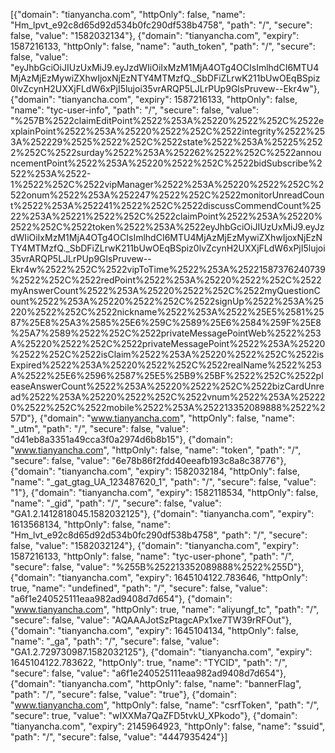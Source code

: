 [{"domain": "tianyancha.com", "httpOnly": false, "name": "Hm_lpvt_e92c8d65d92d534b0fc290df538b4758", "path": "/", "secure": false, "value": "1582032134"}, {"domain": "tianyancha.com", "expiry": 1587216133, "httpOnly": false, "name": "auth_token", "path": "/", "secure": false, "value": "eyJhbGciOiJIUzUxMiJ9.eyJzdWIiOiIxMzM1MjA4OTg4OCIsImlhdCI6MTU4MjAzMjEzMywiZXhwIjoxNjEzNTY4MTMzfQ._SbDFiZLrwK211bUwOEqBSpiz0lvZcynH2UXXjFLdW6xPjI5lujoi35vrARQP5LJLrPUp9GlsPruvew--Ekr4w"}, {"domain": "tianyancha.com", "expiry": 1587216133, "httpOnly": false, "name": "tyc-user-info", "path": "/", "secure": false, "value": "%257B%2522claimEditPoint%2522%253A%25220%2522%252C%2522explainPoint%2522%253A%25220%2522%252C%2522integrity%2522%253A%252229%2525%2522%252C%2522state%2522%253A%25225%2522%252C%2522surday%2522%253A%252262%2522%252C%2522announcementPoint%2522%253A%25220%2522%252C%2522bidSubscribe%2522%253A%2522-1%2522%252C%2522vipManager%2522%253A%25220%2522%252C%2522onum%2522%253A%252247%2522%252C%2522monitorUnreadCount%2522%253A%252241%2522%252C%2522discussCommendCount%2522%253A%25221%2522%252C%2522claimPoint%2522%253A%25220%2522%252C%2522token%2522%253A%2522eyJhbGciOiJIUzUxMiJ9.eyJzdWIiOiIxMzM1MjA4OTg4OCIsImlhdCI6MTU4MjAzMjEzMywiZXhwIjoxNjEzNTY4MTMzfQ._SbDFiZLrwK211bUwOEqBSpiz0lvZcynH2UXXjFLdW6xPjI5lujoi35vrARQP5LJLrPUp9GlsPruvew--Ekr4w%2522%252C%2522vipToTime%2522%253A%25221587376240739%2522%252C%2522redPoint%2522%253A%25220%2522%252C%2522myAnswerCount%2522%253A%25220%2522%252C%2522myQuestionCount%2522%253A%25220%2522%252C%2522signUp%2522%253A%25220%2522%252C%2522nickname%2522%253A%2522%25E5%2581%2587%25E8%25A3%2585%25E6%259C%2589%25E6%2584%259F%25E8%25A7%2589%2522%252C%2522privateMessagePointWeb%2522%253A%25220%2522%252C%2522privateMessagePoint%2522%253A%25220%2522%252C%2522isClaim%2522%253A%25220%2522%252C%2522isExpired%2522%253A%25220%2522%252C%2522realName%2522%253A%2522%25E6%2596%2587%25E5%25B9%25BF%2522%252C%2522pleaseAnswerCount%2522%253A%25220%2522%252C%2522bizCardUnread%2522%253A%25220%2522%252C%2522vnum%2522%253A%252220%2522%252C%2522mobile%2522%253A%252213352089888%2522%257D"}, {"domain": "www.tianyancha.com", "httpOnly": false, "name": "_utm", "path": "/", "secure": false, "value": "d41eb8a3351a49cca3f0a2974d6b8b15"}, {"domain": "www.tianyancha.com", "httpOnly": false, "name": "token", "path": "/", "secure": false, "value": "6e78b86f2fdd40eeafb193c8a8c38776"}, {"domain": "tianyancha.com", "expiry": 1582032184, "httpOnly": false, "name": "_gat_gtag_UA_123487620_1", "path": "/", "secure": false, "value": "1"}, {"domain": "tianyancha.com", "expiry": 1582118534, "httpOnly": false, "name": "_gid", "path": "/", "secure": false, "value": "GA1.2.1412818045.1582032125"}, {"domain": "tianyancha.com", "expiry": 1613568134, "httpOnly": false, "name": "Hm_lvt_e92c8d65d92d534b0fc290df538b4758", "path": "/", "secure": false, "value": "1582032124"}, {"domain": "tianyancha.com", "expiry": 1587216133, "httpOnly": false, "name": "tyc-user-phone", "path": "/", "secure": false, "value": "%255B%252213352089888%2522%255D"}, {"domain": "tianyancha.com", "expiry": 1645104122.783646, "httpOnly": true, "name": "undefined", "path": "/", "secure": false, "value": "a6f1e240525111eaa982ad9408d7d654"}, {"domain": "www.tianyancha.com", "httpOnly": true, "name": "aliyungf_tc", "path": "/", "secure": false, "value": "AQAAAJotSzPtagcAPx1xe7TW39rRFOut"}, {"domain": "tianyancha.com", "expiry": 1645104134, "httpOnly": false, "name": "_ga", "path": "/", "secure": false, "value": "GA1.2.729730987.1582032125"}, {"domain": "tianyancha.com", "expiry": 1645104122.783622, "httpOnly": true, "name": "TYCID", "path": "/", "secure": false, "value": "a6f1e240525111eaa982ad9408d7d654"}, {"domain": "tianyancha.com", "httpOnly": false, "name": "bannerFlag", "path": "/", "secure": false, "value": "true"}, {"domain": "www.tianyancha.com", "httpOnly": false, "name": "csrfToken", "path": "/", "secure": true, "value": "wIXXMa7QaZFD5tvkU_XPkodo"}, {"domain": "tianyancha.com", "expiry": 2145964923, "httpOnly": false, "name": "ssuid", "path": "/", "secure": false, "value": "4447935424"}]
